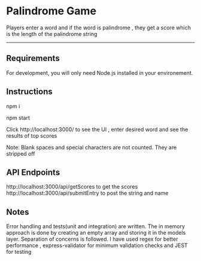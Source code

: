 # Palindrome Game
Players enter a word and if the word is palindrome , they get a score which is the length of the palindrome string


---
## Requirements

For development, you will only need Node.js installed in your environement.

## Instructions

npm i

npm start

Click http://localhost:3000/ to see the UI , enter desired word and see the results of top scores

Note: Blank spaces and special characters are not counted. They are stripped off

## API Endpoints
http://localhost:3000/api/getScores to get the scores 
http://localhost:3000/api/submitEntry to post the string and name

## Notes
Error handling and tests(unit and integration) are written. 
The in memory approach is done by creating an empty array and storing it in the models layer.
Separation of concerns is followed.
I have used regex for better performance , express-validator for minimum validation checks and JEST for testing

